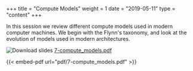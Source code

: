 +++
title = "Compute Models"
weight = 1
date = "2019-05-11"
type = "content"
+++

In this session we review different compute models used in modern computer machines.
We begin with the Flynn's taxonomy, and look at the evolution of models used in modern architectures.


![Download slides](../../images/pdf_web.png) [7-compute_models.pdf](../../pdf/7-compute_models.pdf)

{{< embed-pdf url="pdf/7-compute_models.pdf" >}}